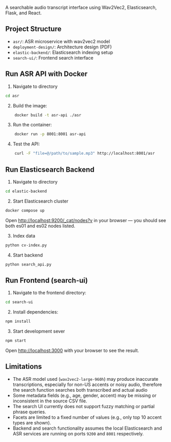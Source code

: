 A searchable audio transcript interface using Wav2Vec2, Elasticsearch, Flask, and React.

## Project Structure

- `asr/`: ASR microservice with wav2vec2 model
- `deployment-design/`: Architecture design (PDF)
- `elastic-backend/`: Elasticsearch indexing setup
- `search-ui/`: Frontend search interface

## Run ASR API with Docker
1. Navigate to directory
```bash 
cd asr
```

2. Build the image:
```bash
    docker build -t asr-api ./asr
```
3. Run the container:
```bash
    docker run -p 8001:8001 asr-api
```
4. Test the API:
```bash
    curl -F "file=@/path/to/sample.mp3" http://localhost:8001/asr
```

## Run Elasticsearch Backend
1. Navigate to directory
```bash 
cd elastic-backend
```

2. Start Elasticsearch cluster
```bash
docker compose up
```
Open [http://localhost:9200/_cat/nodes?v](http://localhost:9200/_cat/nodes?v) in your browser — you should see both es01 and es02 nodes listed.

3. Index data
```bash
python cv-index.py
```

4. Start backend
```bash
python search_api.py
```

## Run Frontend (search-ui)

1. Navigate to the frontend directory:
```bash
cd search-ui
```

2. Install dependencies:
```bash
npm install
```

3. Start development sever
```bash
npm start
```
Open [http://localhost:3000](http://localhost:3000) with your browser to see the result.

## Limitations

- The ASR model used (`wav2vec2-large-960h`) may produce inaccurate transcriptions, especially for non-US accents or noisy audio, therefore the search function searches both transcribed and actual audio
- Some metadata fields (e.g., age, gender, accent) may be missing or inconsistent in the source CSV file.
- The search UI currently does not support fuzzy matching or partial phrase queries.
- Facets are limited to a fixed number of values (e.g., only top 10 accent types are shown).
- Backend and search functionality assumes the local Elasticsearch and ASR services are running on ports `9200` and `8001` respectively.
